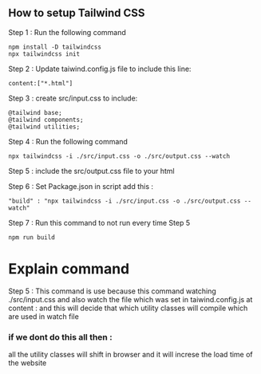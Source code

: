 ## How to setup Tailwind CSS

Step 1 : Run the following command

```
npm install -D tailwindcss
npx tailwindcss init
```

Step 2 : Update taiwind.config.js file to include this line:

```
content:["*.html"]
```

Step 3 : create src/input.css to include:

```
@tailwind base;
@tailwind components;
@tailwind utilities;
```

Step 4 : Run the following command

```
npx tailwindcss -i ./src/input.css -o ./src/output.css --watch
```

Step 5 : include the src/output.css file to your html

Step 6 : Set Package.json in script add this :

```
"build" : "npx tailwindcss -i ./src/input.css -o ./src/output.css --watch"
```

Step 7 : Run this command to not run every time Step 5

```
npm run build
```

# Explain command

Step 5 : This command is use because this command watching ./src/input.css and also watch the file which was set in taiwind.config.js at content : and this will decide that which utility classes will compile which are used in watch file

### if we dont do this all then :

all the utility classes will shift in browser and it will increse the load time of the website
